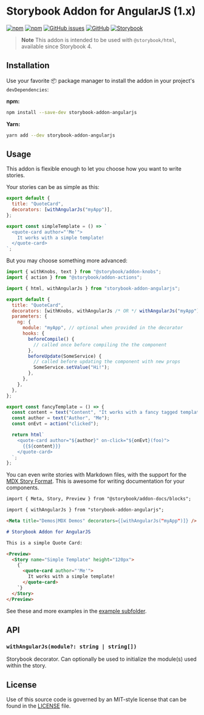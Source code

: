 # Storybook Addon for AngularJS (1.x)

[![npm](https://img.shields.io/npm/v/storybook-addon-angularjs.svg)](https://www.npmjs.com/package/storybook-addon-angularjs)
[![npm](https://img.shields.io/npm/dt/storybook-addon-angularjs.svg)](https://www.npmjs.com/package/storybook-addon-angularjs)
[![GitHub issues](https://img.shields.io/github/issues/titonobre/storybook-addon-angularjs.svg)](https://github.com/titonobre/storybook-addon-angularjs/issues)
[![GitHub](https://img.shields.io/github/license/titonobre/storybook-addon-angularjs.svg)](https://github.com/titonobre/storybook-addon-angularjs/blob/master/LICENSE)
[![Storybook](https://img.shields.io/badge/storybook-4%2B-ff4785.svg)](https://storybook.js.org/)

> **Note**
> This addon is intended to be used with `@storybook/html`, available since Storybook 4.

## Installation

Use your favorite 📦 package manager to install the addon in your project's `devDependencies`:

**npm:**

```sh
npm install --save-dev storybook-addon-angularjs
```

**Yarn:**

```sh
yarn add --dev storybook-addon-angularjs
```

## Usage

This addon is flexible enough to let you choose how you want to write stories.

Your stories can be as simple as this:

```js
export default {
  title: "QuoteCard",
  decorators: [withAngularJs("myApp")],
};

export const simpleTemplate = () => `
  <quote-card author="'Me'">
    It works with a simple template!
  </quote-card>
`;
```

But you may choose something more advanced:

```js
import { withKnobs, text } from "@storybook/addon-knobs";
import { action } from "@storybook/addon-actions";

import { html, withAngularJs } from "storybook-addon-angularjs";

export default {
  title: "QuoteCard",
  decorators: [withKnobs, withAngularJs /* OR */ withAngularJs("myApp")],
  parameters: {
    ng: {
      module: "myApp", // optional when provided in the decorator
      hooks: {
        beforeCompile() {
          // called once before compiling the the component
        },
        beforeUpdate(SomeService) {
          // called before updating the component with new props
          SomeService.setValue("Hi!");
        },
      },
    },
  },
};

export const fancyTemplate = () => {
  const content = text("Content", "It works with a fancy tagged template string!");
  const author = text("Author", "Me");
  const onEvt = action("clicked");

  return html`
    <quote-card author="${author}" on-click="${onEvt}(foo)">
      {{${content}}}
    </quote-card>
  `;
};
```

You can even write stories with Markdown files, with the support for the [MDX Story Format](https://storybook.js.org/docs/formats/mdx-syntax/). This is awesome for writing documentation for your components.

```md
import { Meta, Story, Preview } from "@storybook/addon-docs/blocks";

import { withAngularJs } from "storybook-addon-angularjs";

<Meta title="Demos|MDX Demos" decorators={[withAngularJs("myApp")]} />

# Storybook Addon for AngularJS

This is a simple Quote Card:

<Preview>
  <Story name="Simple Template" height="120px">
    {`
      <quote-card author="'Me'">
        It works with a simple template!
      </quote-card>
    `}
  </Story>
</Preview>
```

See these and more examples in the [example subfolder](./example).

## API

### `withAngularJs(module?: string | string[])`

Storybook decorator. Can optionally be used to initialize the module(s) used within the story.

## License

Use of this source code is governed by an MIT-style license that can be found in the [LICENSE](LICENSE) file.
